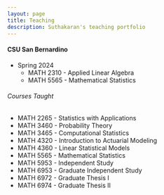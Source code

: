 ```yaml
---
layout: page
title: Teaching
description: Suthakaran's teaching portfolio
---
```

#### CSU San Bernardino
* Spring 2024
   * <a style="text-decoration:none"  target="_blank" rel="noopener noreferrer">MATH 2310 - Applied Linear Algebra 
   * <a style="text-decoration:none" href="../pages/MathStat.html" target="_blank" rel="noopener noreferrer">MATH 5565 - Mathematical Statistics </a>

  
###### Courses Taught
   * MATH 2265 - Statistics with Applications 
   * MATH 3460 - Probability Theory
   * MATH 3465 - Computational Statistics
   * MATH 4320 - Introduction to Actuarial Modeling
   * MATH 4360 - Linear Statistical Models
   * MATH 5565 - Mathematical Statistics
   * MATH 5953 - Independent Study
   * MATH 6953 - Graduate Independent Study
   * MATH 6972 - Graduate Thesis I
   * MATH 6974 - Graduate Thesis II

